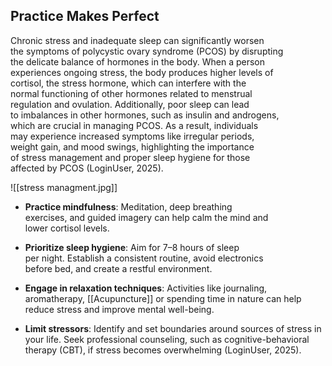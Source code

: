 ## Practice Makes Perfect

Chronic stress and inadequate sleep can significantly worsen  
the symptoms of polycystic ovary syndrome (PCOS) by disrupting  
the delicate balance of hormones in the body. When a person  
experiences ongoing stress, the body produces higher levels of  
cortisol, the stress hormone, which can interfere with the  
normal functioning of other hormones related to menstrual  
regulation and ovulation. Additionally, poor sleep can lead  
to imbalances in other hormones, such as insulin and androgens,  
which are crucial in managing PCOS. As a result, individuals  
may experience increased symptoms like irregular periods,  
weight gain, and mood swings, highlighting the importance  
of stress management and proper sleep hygiene for those  
affected by PCOS (LoginUser, 2025).  

![[stress managment.jpg]]

- **Practice mindfulness**: Meditation, deep breathing  
exercises, and guided imagery can help calm the mind and  
lower cortisol levels.  

- **Prioritize sleep hygiene**: Aim for 7–8 hours of sleep  
per night. Establish a consistent routine, avoid electronics  
before bed, and create a restful environment.  

- **Engage in relaxation techniques**: Activities like journaling,  
aromatherapy, [[Acupuncture]] or spending time in nature can help  
reduce stress and improve mental well-being.  

- **Limit stressors**: Identify and set boundaries around sources 
of stress in your life. Seek professional counseling, such as cognitive-behavioral  
therapy (CBT), if stress becomes overwhelming (LoginUser, 2025).